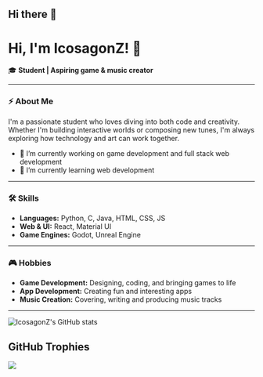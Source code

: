 ## Hi there 👋

<!--
**IcosagonZ/IcosagonZ** is a ✨ _special_ ✨ repository because its `README.md` (this file) appears on your GitHub profile.

Here are some ideas to get you started:

- 🔭 I’m currently working on ...
- 🌱 I’m currently learning ...
- 👯 I’m looking to collaborate on ...
- 🤔 I’m looking for help with ...
- 💬 Ask me about ...
- 📫 How to reach me: ...
- 😄 Pronouns: ...
- ⚡ Fun fact: ...
-->
# Hi, I'm IcosagonZ! 👋

🎓 **Student | Aspiring game & music creator**

---

### ⚡ About Me

I'm a passionate student who loves diving into both code and creativity. Whether I'm building interactive worlds or composing new tunes, I'm always exploring how technology and art can work together.
- 🔭 I’m currently working on game development and full stack web development
- 🌱 I’m currently learning web development
---

### 🛠️ Skills

- **Languages:** Python, C, Java, HTML, CSS, JS
- **Web & UI:** React, Material UI
- **Game Engines:** Godot, Unreal Engine

---

### 🎮 Hobbies

- **Game Development:** Designing, coding, and bringing games to life
- **App Development:** Creating fun and interesting apps
- **Music Creation:** Covering, writing and producing music tracks
---

![IcosagonZ's GitHub stats](https://github-readme-stats.vercel.app/api?username=IcosagonZ&show_icons=true&theme=tokyonight)

## GitHub Trophies
![](https://github-profile-trophy.vercel.app/?username=IcosagonZ&theme=radical&no-frame=true&no-bg=false&margin-w=4)



